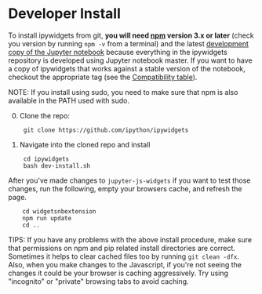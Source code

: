 Developer Install
=================
To install ipywidgets from git, **you will need [npm](https://www.npmjs.com/) version 3.x or later** (check you version by running `npm -v` from a terminal) and
the latest [development copy of the Jupyter
notebook](https://github.com/jupyter/notebook) because everything in the
ipywidgets repository is developed using Jupyter notebook master. If you want
to have a copy of ipywidgets that works against a stable version of the
notebook, checkout the appropriate tag (see the
[Compatibility table](https://github.com/ipython/ipywidgets#compatibility)).

NOTE: If you install using sudo, you need to make sure that npm is also
available in the PATH used with sudo.

0. Clone the repo:

        git clone https://github.com/ipython/ipywidgets

1. Navigate into the cloned repo and install

        cd ipywidgets
        bash dev-install.sh

After you've made changes to `jupyter-js-widgets` if you want to test those
changes, run the following, empty your browsers cache, and refresh the page.

        cd widgetsnbextension
        npm run update
        cd ..

TIPS: If you have any problems with the above install procedure, make sure that
permissions on npm and pip related install directories are correct.  Sometimes
it helps to clear cached files too by running `git clean -dfx`.  Also, when
you make changes to the Javascript, if you're not seeing the changes it could
be your browser is caching aggressively.  Try using "incognito" or "private"
browsing tabs to avoid caching.
